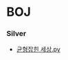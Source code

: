 # BOJ

### Silver
* [균형잡힌 세상.py](https://github.com/Gyeongsu1997/Problem-Solving/tree/main/%EB%B0%B1%EC%A4%80/Silver/4949.%E2%80%85%EA%B7%A0%ED%98%95%EC%9E%A1%ED%9E%8C%E2%80%85%EC%84%B8%EC%83%81)
